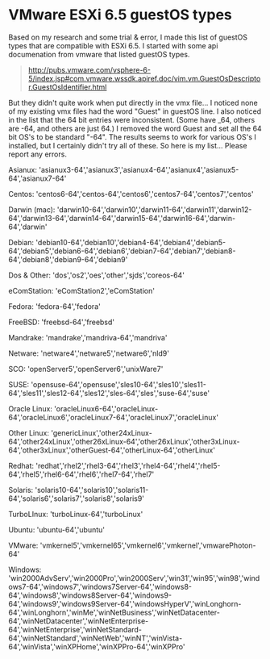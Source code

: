 VMware ESXi 6.5 guestOS types
=============================

Based on my research and some trial & error, I made this list of guestOS types that are compatible with ESXi 6.5.  I started with some api documenation from vmware that listed guestOS types.

>http://pubs.vmware.com/vsphere-6-5/index.jsp#com.vmware.wssdk.apiref.doc/vim.vm.GuestOsDescriptor.GuestOsIdentifier.html

But they didn't quite work when put directly in the vmx file...   I noticed none of my existing vmx files had the word "Guest" in guestOS line.  I also noticed in the list that the 64 bit entries were inconsistent.  (Some have _64, others are -64, and others are just 64.)   I removed the word Guest and set all the 64 bit OS's to be standard "-64".  The results seems to work for various OS's I installed, but I certainly didn't try all of these.    So here is my list...  Please report any errors.

Asianux:
'asianux3-64','asianux3','asianux4-64','asianux4','asianux5-64','asianux7-64'

Centos:
'centos6-64','centos-64','centos6','centos7-64','centos7','centos'

Darwin (mac):
'darwin10-64','darwin10','darwin11-64','darwin11','darwin12-64','darwin13-64','darwin14-64','darwin15-64','darwin16-64','darwin-64','darwin'

Debian:
'debian10-64','debian10','debian4-64','debian4','debian5-64','debian5','debian6-64','debian6','debian7-64','debian7','debian8-64','debian8','debian9-64','debian9'

Dos & Other:
'dos','os2','oes','other','sjds','coreos-64'

eComStation:
'eComStation2','eComStation'

Fedora:
'fedora-64','fedora'

FreeBSD:
'freebsd-64','freebsd'

Mandrake:
'mandrake','mandriva-64','mandriva'

Netware:
'netware4','netware5','netware6','nld9'

SCO:
'openServer5','openServer6','unixWare7'

SUSE:
'opensuse-64','opensuse','sles10-64','sles10','sles11-64','sles11','sles12-64','sles12','sles-64','sles','suse-64','suse'

Oracle Linux:
'oracleLinux6-64','oracleLinux-64','oracleLinux6','oracleLinux7-64','oracleLinux7','oracleLinux'

Other Linux:
'genericLinux','other24xLinux-64','other24xLinux','other26xLinux-64','other26xLinux','other3xLinux-64','other3xLinux','otherGuest-64','otherLinux-64','otherLinux'

Redhat:
'redhat','rhel2','rhel3-64','rhel3','rhel4-64','rhel4','rhel5-64','rhel5','rhel6-64','rhel6','rhel7-64','rhel7'

Solaris:
'solaris10-64','solaris10','solaris11-64','solaris6','solaris7','solaris8','solaris9'

TurboLInux:
'turboLinux-64','turboLinux'

Ubuntu:
'ubuntu-64','ubuntu'

VMware:
'vmkernel5','vmkernel65','vmkernel6','vmkernel','vmwarePhoton-64'

Windows:
'win2000AdvServ','win2000Pro','win2000Serv','win31','win95','win98','windows7-64','windows7','windows7Server-64','windows8-64','windows8','windows8Server-64','windows9-64','windows9','windows9Server-64','windowsHyperV','winLonghorn-64','winLonghorn','winMe','winNetBusiness','winNetDatacenter-64','winNetDatacenter','winNetEnterprise-64','winNetEnterprise','winNetStandard-64','winNetStandard','winNetWeb','winNT','winVista-64','winVista','winXPHome','winXPPro-64','winXPPro'
